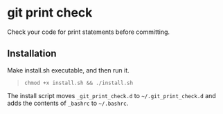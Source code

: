 git print check
===============
Check your code for print statements before committing.

Installation
------------
Make install.sh executable, and then run it.

>`chmod +x install.sh && ./install.sh`

The install script moves `_git_print_check.d` to `~/.git_print_check.d` and adds the contents of `_bashrc` to `~/.bashrc`.
